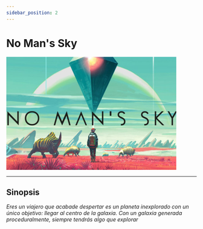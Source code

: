 ```yaml
---
sidebar_position: 2
---
```


# No Man's Sky #

![NMS](img/NMS.jpg)

----

## Sinopsis ##

*Eres un viajero que acabade despertar es un planeta inexplorado con un único objetivo: llegar al centro de la galaxia. Con un galaxia generada proceduralmente, siempre tendrás algo que explorar*